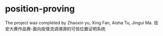 # position-proving
The project was completed by Zhaoxin yu, Xing Fan, Aisha Tu, Jingui Ma.
信安大赛作品赛-面向疫情流调溯源的可信位置证明系统
